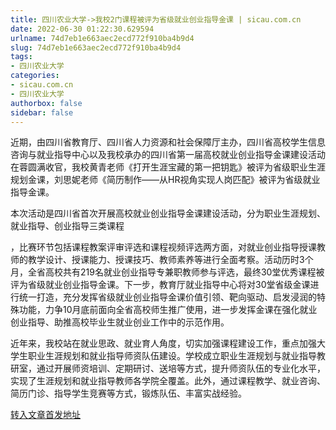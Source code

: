 ```yaml
---
title: 四川农业大学->我校2门课程被评为省级就业创业指导金课 | sicau.com.cn
date: 2022-06-30 01:22:30.629594
urlname: 74d7eb1e663aec2ecd772f910ba4b9d4
slug: 74d7eb1e663aec2ecd772f910ba4b9d4
tags: 
- 四川农业大学
categories:
- sicau.com.cn
- 四川农业大学
authorbox: false
sidebar: false
---
```

近期，由四川省教育厅、四川省人力资源和社会保障厅主办，四川省高校学生信息咨询与就业指导中心以及我校承办的四川省第一届高校就业创业指导金课建设活动在蓉圆满收官，我校黄青老师《打开生涯宝藏的第一把钥匙》被评为省级职业生涯规划金课，刘思妮老师《简历制作——从HR视角实现人岗匹配》被评为省级就业指导金课。

本次活动是四川省首次开展高校就业创业指导金课建设活动，分为职业生涯规划、就业指导、创业指导三类课程
<!--more-->
，比赛环节包括课程教案评审评选和课程视频评选两方面，对就业创业指导授课教师的教学设计、授课能力、授课技巧、教师素养等进行全面考察。活动历时3个月，全省高校共有219名就业创业指导专兼职教师参与评选，最终30堂优秀课程被评为省级就业创业指导金课。下一步，教育厅就业指导中心将对30堂省级金课进行统一打造，充分发挥省级就业创业指导金课价值引领、靶向驱动、启发浸润的特殊功能，力争10月底前面向全省高校师生推广使用，进一步发挥金课在强化就业创业指导、助推高校毕业生就业创业工作中的示范作用。

近年来，我校站在就业思政、就业育人角度，切实加强课程建设工作，重点加强大学生职业生涯规划和就业指导师资队伍建设。学校成立职业生涯规划与就业指导教研室，通过开展师资培训、定期研讨、送培等方式，提升师资队伍的专业化水平，实现了生涯规划和就业指导教师各学院全覆盖。此外，通过课程教学、就业咨询、简历门诊、指导学生竞赛等方式，锻炼队伍、丰富实战经验。



[转入文章首发地址](https://news.sicau.edu.cn/info/1078/68603.htm)